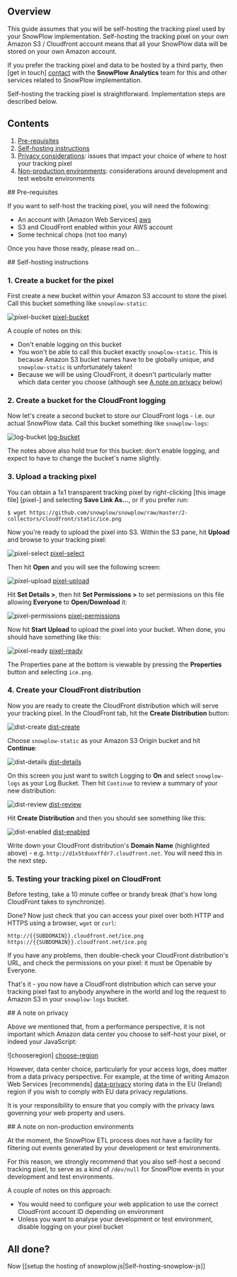 ## Overview

This guide assumes that you will be self-hosting the tracking pixel used by your SnowPlow implementation. Self-hosting the tracking pixel on your own Amazon S3 / Cloudfront account means that all your SnowPlow data will be stored on your own Amazon account.

If you prefer the tracking pixel and data to be hosted by a third party, then [get in touch] [contact] with the **SnowPlow Analytics** team for this and other services related to SnowPlow implementation.

Self-hosting the tracking pixel is straightforward. Implementation steps are described below.

## Contents

1. [Pre-requisites](#prerequisites)
2. [Self-hosting instructions](#self-hosting-instructions)
3. [Privacy considerations](#privacy): issues that impact your choice of where to host your tracking pixel
4. [Non-production environments](#nonprod): considerations around development and test website environments

<a name="prerequisites" />
## Pre-requisites

If you want to self-host the tracking pixel, you will need the following:

* An account with [Amazon Web Services] [aws]
* S3 and CloudFront enabled within your AWS account
* Some technical chops (not too many)

Once you have those ready, please read on...

<a name="self-hosting-instructions" />
## Self-hosting instructions

### 1. Create a bucket for the pixel

First create a new bucket within your Amazon S3 account to store the pixel. Call this bucket something like `snowplow-static`:

![pixel-bucket] [pixel-bucket]

A couple of notes on this:

* Don't enable logging on this bucket
* You won't be able to call this bucket exactly `snowplow-static`. This is because Amazon S3 bucket names have to be globally unique, and `snowplow-static` is unfortunately taken!
* Because we will be using CloudFront, it doesn't particularly matter which data center you choose (although see [A note on privacy](#privacy) below)

### 2. Create a bucket for the CloudFront logging

Now let's create a second bucket to store our CloudFront logs - i.e. our actual SnowPlow data. Call this bucket something like `snowplow-logs`:

![log-bucket] [log-bucket]

The notes above also hold true for this bucket: don't enable logging, and expect to have to change the bucket's name slightly.

### 3. Upload a tracking pixel

You can obtain a 1x1 transparent tracking pixel by right-clicking [this image file] [pixel-] and selecting **Save Link As...**, or if you prefer run:

    $ wget https://github.com/snowplow/snowplow/raw/master/2-collectors/cloudfront/static/ice.png 	

Now you're ready to upload the pixel into S3. Within the S3 pane, hit **Upload** and browse to your tracking pixel:

![pixel-select] [pixel-select]

Then hit **Open** and you will see the following screen:

![pixel-upload] [pixel-upload]

Hit **Set Details >**, then hit **Set Permissions >** to set permissions on this file allowing **Everyone** to **Open/Download** it:

![pixel-permissions] [pixel-permissions]

Now hit **Start Upload** to upload the pixel into your bucket. When done, you should have something like this:

![pixel-ready] [pixel-ready]

The Properties pane at the bottom is viewable by pressing the **Properties** button and selecting `ice.png`.

### 4. Create your CloudFront distribution

Now you are ready to create the CloudFront distribution which will serve your tracking pixel. In the CloudFront tab, hit the **Create Distribution** button:

![dist-create] [dist-create]

Choose `snowplow-static` as your Amazon S3 Origin bucket and hit **Continue**:

![dist-details] [dist-details]

On this screen you just want to switch Logging to **On** and select `snowplow-logs` as your Log Bucket. Then hit `Continue` to review a summary of your new distribution:

![dist-review] [dist-review]

Hit **Create Distribution** and then you should see something like this:

![dist-enabled] [dist-enabled]

Write down your CloudFront distribution's **Domain Name** (highlighted above) - e.g. `http://d1x5tduoxffdr7.cloudfront.net`. You will need this in the next step.

### 5. Testing your tracking pixel on CloudFront

Before testing, take a 10 minute coffee or brandy break (that's how long CloudFront takes to synchronize).

Done? Now just check that you can access your pixel over both HTTP and HTTPS using a browser, `wget` or `curl`:

    http://{{SUBDOMAIN}}.cloudfront.net/ice.png
    https://{{SUBDOMAIN}}.cloudfront.net/ice.png

If you have any problems, then double-check your CloudFront distribution's URL, and check the permissions on your pixel: it must be Openable by Everyone.

That's it - you now have a CloudFront distribution which can serve your tracking pixel fast to anybody anywhere in the world and log the request to Amazon S3 in your `snowplow-logs` bucket. 

<a name="privacy"/>
## A note on privacy

Above we mentioned that, from a performance perspective, it is not important which Amazon data center you choose to self-host your pixel, or indeed your JavaScript:

![chooseregion] [choose-region]

However, data center choice, particularly for your access logs, does matter from a data privacy perspective. For example, at the time of writing Amazon Web Services [recommends] [data-privacy] storing data in the EU (Ireland) region if you wish to comply with EU data privacy regulations.

It is your responsibility to ensure that you comply with the privacy laws governing your web property and users.

<a name="nonprod"/>
## A note on non-production environments

At the moment, the SnowPlow ETL process does not have a facility for filtering out events generated by your development or test environments.

For this reason, we strongly recommend that you also self-host a second tracking pixel, to serve as a kind of `/dev/null` for SnowPlow events in your development and test environments.

A couple of notes on this approach:

* You would need to configure your web application to use the correct CloudFront account ID depending on environment
* Unless you want to analyse your development or test environment, disable logging on your pixel bucket

## All done?

Now [[setup the hosting of snowplow.js|Self-hosting-snowplow-js]]

[aws]: http://aws.amazon.com/
[pixel]: /snowplow/snowplow/raw/master/2-collectors/cloudfront/static/ice.png
[pixel-bucket]: technical-documentation/images/02_pixel_bucket.png
[log-bucket]: technical-documentation/images/02_log_bucket.png
[pixel-select]: technical-documentation/images/02_pixel_select.png
[pixel-upload]: technical-documentation/images/02_pixel_upload.png
[pixel-permissions]: technical-documentation/images/02_pixel_permissions.png
[pixel-ready]: technical-documentation/images/02_pixel_ready.png
[dist-create]: technical-documentation/images/02_dist_create.png
[dist-details]: technical-documentation/images/02_dist_details.png
[dist-review]: technical-documentation/images/02_dist_review.png
[dist-enabled]: technical-documentation/images/02_dist_enabled.png
[integrating]: technical-documentation/images/02_integrating_snowplowjs.md
[choose-region]: technical-documentation/images/02_choose_region.png
[data-privacy]: http://aws.amazon.com/s3/faqs/#Can_I_comply_with_EU_data_privacy_regulations_using_Amazon_S3
[git]: http://git-scm.com/
[yuic]: http://developer.yahoo.com/yui/compressor/
[contact]: mailto:services@snowplowanalytics.com